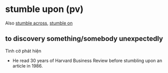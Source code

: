 # stumble upon (pv)

Also [stumble across](), [stumble on]()

## to discovery something/somebody unexpectedly

Tình cờ phát hiện

- He read 30 years of Harvard Business Review before stumbling upon an article in 1986.